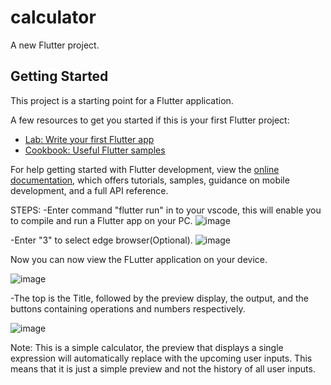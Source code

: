 # calculator

A new Flutter project.

## Getting Started

This project is a starting point for a Flutter application.

A few resources to get you started if this is your first Flutter project:

- [Lab: Write your first Flutter app](https://docs.flutter.dev/get-started/codelab)
- [Cookbook: Useful Flutter samples](https://docs.flutter.dev/cookbook)

For help getting started with Flutter development, view the
[online documentation](https://docs.flutter.dev/), which offers tutorials,
samples, guidance on mobile development, and a full API reference.

STEPS:
-Enter command "flutter run" in to your vscode, this will enable you to compile and run a Flutter app on your PC.
![image](https://github.com/GrinHornet/midTerm/assets/125188016/dc388ea6-ccb3-4fa1-968c-f7cd295a4ed3)

-Enter "3" to select edge browser(Optional).
![image](https://github.com/GrinHornet/midTerm/assets/125188016/44e54a72-3234-44c9-a619-9bdef56f8ab6)

Now you can now view the FLutter application on your device.

![image](https://github.com/GrinHornet/midTerm/assets/125188016/28bc8852-72b7-4b42-8fdf-08bee42a1d3d)

-The top is the Title, followed by the preview display, the output, and the buttons containing operations and numbers respectively.

![image](https://github.com/GrinHornet/midTerm/assets/125188016/4e61ebc4-d77d-4953-b2b4-e7255c125065)


Note: This is a simple calculator, the preview that displays a single expression will automatically replace with the upcoming user inputs.
This means that it is just a simple preview and not the history of all user inputs.



